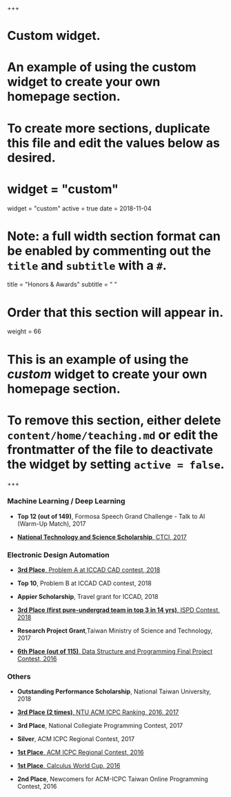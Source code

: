 +++
# Custom widget.
# An example of using the custom widget to create your own homepage section.
# To create more sections, duplicate this file and edit the values below as desired.
# widget = "custom"
widget = "custom"
active = true
date = 2018-11-04

# Note: a full width section format can be enabled by commenting out the `title` and `subtitle` with a `#`.
title = "Honors & Awards"
subtitle = " "
# Order that this section will appear in.
weight = 66

# This is an example of using the *custom* widget to create your own homepage section.
# 
# To remove this section, either delete `content/home/teaching.md` or edit the frontmatter of the file to deactivate the widget by setting `active = false`.
+++

### Machine Learning / Deep Learning

* **Top 12 (out of 149)**, Formosa Speech Grand Challenge - Talk to AI (Warm-Up Match), 2017
 
* [**National Technology and Science Scholarship**, CTCI, 2017](/project/ctci)

### Electronic Design Automation

* [**3rd Place**, Problem A at ICCAD CAD contest,
  2018](/img/honors/iccad_top3.jpg)

* **Top 10**, Problem B at ICCAD CAD contest, 2018

* **Appier Scholarship**, Travel grant for ICCAD, 2018
 
* [**3rd Place (first pure-undergrad team in top 3 in 14 yrs)**, ISPD Contest, 2018](/files/honors/ispd.pdf)

* **Research Project Grant**,Taiwan Ministry of Science and Technology, 2017
 
* [**6th Place (out of 115)**, Data Structure and Programming Final Project Contest, 2016](/img/honors/dsnp.jpg)

### Others

* **Outstanding Performance Scholarship**, National Taiwan University, 2018

* [**3rd Place (2 times)**, NTU ACM ICPC Ranking, 2016, 2017](/img/honors/ntu_pk.png)
 
* **3rd Place**, National Collegiate Programming Contest, 2017
 
* **Silver**, ACM ICPC Regional Contest, 2017
 
* [**1st Place**, ACM ICPC Regional Contest, 2016](/img/honors/icpc_manila.jpg)
 
* [**1st Place**, Calculus World Cup, 2016](/img/honors/calculus_world_cup.jpg)
 
* **2nd Place**, Newcomers for ACM-ICPC Taiwan Online Programming Contest, 2016
